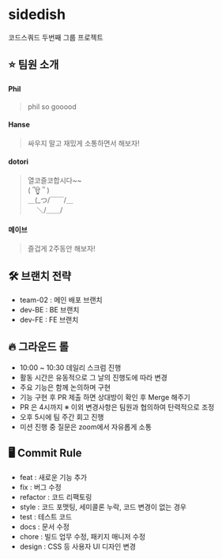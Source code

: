 # sidedish
코드스쿼드 두번째 그룹 프로젝트

## ⭐️ 팀원 소개
#### Phil 
> phil so gooood
#### Hanse
> 싸우지 말고 재밌게 소통하면서 해보자!
#### dotori
> 열코즐코합시다~~  
    ( ՞ਊ ՞ )　  
   ＿(_つ/￣￣/＿  
　 ＼/＿＿/            
#### 메이브
> 즐겁게 2주동안 해보자!


## 🛠 브랜치 전략
- team-02 : 메인 배포 브랜치
- dev-BE : BE 브랜치
- dev-FE : FE 브랜치

## 🔥 그라운드 롤
- 10:00 ~ 10:30 데일리 스크럼 진행
- 활동 시간은 유동적으로 그 날의 진행도에 따라 변경
- 주요 기능은 함께 논의하며 구현
- 기능 구현 후 PR 제출 하면 상대방이 확인 후 Merge 해주기
- PR 은 4시까지
 ※ 이외 변경사항은 팀원과 협의하여 탄력적으로 조정
- 오후 5시에 팀 주간 회고 진행
- 미션 진행 중 질문은 zoom에서 자유롭게 소통

## 🖥 Commit Rule
+ feat : 새로운 기능 추가
+ fix : 버그 수정
+ refactor : 코드 리팩토링
+ style : 코드 포맷팅, 세미콜론 누락, 코드 변경이 없는 경우
+ test : 테스트 코드
+ docs : 문서 수정
+ chore : 빌드 업무 수정, 패키지 매니저 수정
+ design : CSS 등 사용자 UI 디자인 변경
